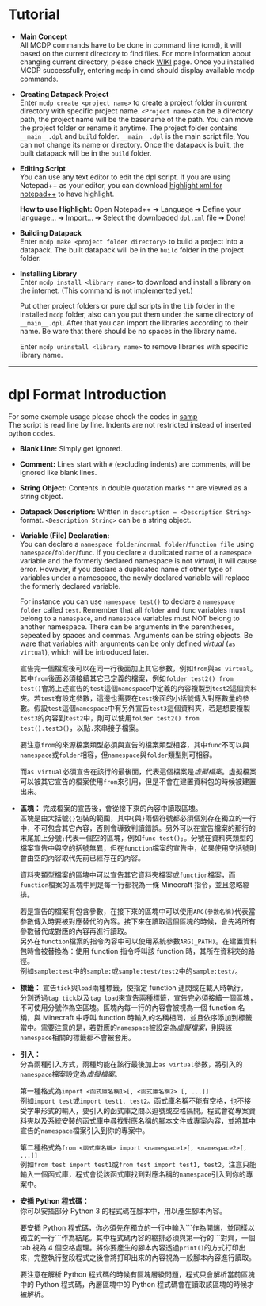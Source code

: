 # Tutorial

-	**Main Concept** <br>
	All MCDP commands have to be done in command line (cmd), it will based on the current directory to find files. For more information about changing current directory, please check [WIKI](https://en.wikipedia.org/wiki/Cd_(command)) page. Once you installed MCDP successfully, entering `mcdp` in cmd should display available mcdp commands.

-	**Creating Datapack Project** <br>
	Enter `mcdp create <project name>` to create a project folder in current directory with specific project name. `<Project name>` can be a directory path, the project name will be the basename of the path. You can move the project folder or rename it anytime.
	The project folder contains `__main__.dpl` and `build` folder. `__main__.dpl` is the main script file, You can not change its name or directory. Once the datapack is built, the built datapack will be in the `build` folder.

-	**Editing Script** <br>
	You can use any text editor to edit the dpl script. If you are using Notepad++ as your editor, you can download [highlight xml for notepad++](https://www.mediafire.com/file/93hgdfqin7kseq3/dpl.xml/file) to have highlight.

	**How to use Highlight:** Open Notepad++ ➔ Language ➔ Define your language... ➔ Import... ➔ Select the downloaded `dpl.xml` file ➔ Done!

-	**Building Datapack** <br>
	Enter `mcdp make <project folder directory>` to build a project into a datapack. The built datapack will be in the `build` folder in the project folder.

-	**Installing Library** <br>
	Enter `mcdp install <library name>` to download and install a library on the internet. (This command is not implemented yet.)

	Put other project folders or pure dpl scripts in the `lib` folder in the installed `mcdp` folder, also can you put them under the same directory of `__main__.dpl`. After that you can import the libraries according to their name.  Be ware that there should be no spaces in the library name.

	Enter `mcdp uninstall <library name>` to remove libraries with specific library name.

---

# dpl Format Introduction
For some example usage please check the codes in [samp](https://github.com/MaugouMio/MCDP/tree/master/samp)<br>
The script is read line by line. Indents are not restricted instead of inserted python codes.<br>
-	**Blank Line:** Simply get ignored.
-	**Comment:** Lines start with `#` (excluding indents) are comments, will be ignored like blank lines.
-	**String Object:** Contents in double quotation marks `""` are viewed as a string object.
-	**Datapack Description:** Written in `description = <Description String>` format. `<Description String>` can be a string object.
-	**Variable (File) Declaration:** <br>
	You can declare a `namespace folder`/`normal folder`/`function file` using `namespace`/`folder`/`func`. If you declare a duplicated name of a `namespace` variable and the formerly declared namespace is not *virtual*, it will cause error. However, if you declare a duplicated name of other type of variables under a namespace, the newly declared variable will replace the formerly declared variable.

	For instance you can use `namespace test()` to declare a `namespace folder` called `test`. Remember that all `folder` and `func` variables must belong to a `namespace`, and `namespace` variables must NOT belong to another namespace. There can be arguments in the parentheses, sepeated by spaces and commas. Arguments can be string objects. Be ware that variables with arguments can be only defined *virtual* (`as virtual`), which will be introduced later.

	宣告完一個檔案後可以在同一行後面加上其它參數，例如`from`與`as virtual`。
	其中`from`後面必須接續其它已定義的檔案，例如`folder test2() from test()`會將上述宣告的`test`這個`namespace`中定義的內容複製到`test2`這個資料夾。若`test`有設定參數，這邊也需要在`test`後面的小括號傳入對應數量的參數。假設`test`這個`namespace`中有另外宣告`test3`這個資料夾，若是想要複製`test3`的內容到`test2`中，則可以使用`folder test2() from test().test3()`，以點`.`來串接子檔案。

	要注意`from`的來源檔案類型必須與宣告的檔案類型相容，其中`func`不可以與`namespace`或`folder`相容，但`namespace`與`folder`類型則可相容。

	而`as virtual`必須宣告在該行的最後面，代表這個檔案是*虛擬檔案*。虛擬檔案可以被其它宣告的檔案使用`from`來引用，但是不會在建置資料包的時候被建置出來。

-	**區塊：** 完成檔案的宣告後，會從接下來的內容中讀取區塊。<br>
	區塊是由大括號`{}`包裝的範圍，其中`{`與`}`兩個符號都必須個別存在獨立的一行中，不可包含其它內容，否則會導致判讀錯誤。另外可以在宣告檔案的那行的末尾加上分號`;`代表一個空的區塊，例如`func test();`。分號在資料夾類型的檔案宣告中與空的括號無異，但在`function`檔案的宣告中，如果使用空括號則會由空的內容取代先前已經存在的內容。

	資料夾類型檔案的區塊中可以宣告其它資料夾檔案或`function`檔案，而`function`檔案的區塊中則是每一行都視為一條 Minecraft 指令，並且忽略縮排。

	若是宣告的檔案有包含參數，在接下來的區塊中可以使用`ARG(參數名稱)`代表當參數傳入時要被對應替代的內容。接下來在讀取這個區塊的時候，會先將所有參數替代成對應的內容再進行讀取。<br>
	另外在`function`檔案的指令內容中可以使用系統參數`ARG(_PATH)`。在建置資料包時會被替換為：使用 function 指令呼叫該 function 時，其所在資料夾的路徑。<br>
	例如`sample:test`中的`sample:`或`sample:test/test2`中的`sample:test/`。

-	**標籤：** 宣告`tick`與`load`兩種標籤，使指定 function 連閃或在載入時執行。<br>
	分別透過`tag tick`以及`tag load`來宣告兩種標籤，宣告完必須接續一個區塊，不可使用分號作為空區塊。區塊內每一行的內容會被視為一個 function 名稱，與 Minecraft 中呼叫 function 時輸入的名稱相同，並且依序添加到標籤當中。需要注意的是，若對應的`namespace`被設定為*虛擬檔案*，則與該`namespace`相關的標籤都不會被套用。

-	**引入：** <br>
	分為兩種引入方式，兩種均能在該行最後加上`as virtual`參數，將引入的`namespace`檔案設定為*虛擬檔案*。

	第一種格式為`import <函式庫名稱1>[, <函式庫名稱2> [, ...]]`<br>
	例如`import test`或`import test1, test2`。函式庫名稱不能有空格，也不接受字串形式的輸入，要引入的函式庫之間以逗號或空格隔開。程式會從專案資料夾以及系統安裝的函式庫中尋找對應名稱的腳本文件或專案內容，並將其中宣告的`namespace`檔案引入到你的專案中。

	第二種格式為`from <函式庫名稱> import <namespace1>[, <namespace2>[, ...]]`<br>
	例如`from test import test1`或`from test import test1, test2`。注意只能輸入一個函式庫，程式會從該函式庫找到對應名稱的`namespace`引入到你的專案中。

-	**安插 Python 程式碼：** <br>
	你可以安插部分 Python 3 的程式碼在腳本中，用以產生腳本內容。

	要安插 Python 程式碼，你必須先在獨立的一行中輸入\`\`\`作為開端，並同樣以獨立的一行\`\`\`作為結尾。其中程式碼內容的縮排必須與第一行的\`\`\`對齊，一個 tab 視為 4 個空格處理。將你要產生的腳本內容透過`print()`的方式打印出來，完整執行整段程式之後會將打印出來的內容視為一般腳本內容進行讀取。

	要注意在解析 Python 程式碼的時候有區塊層級問題，程式只會解析當前區塊中的 Python 程式碼，內層區塊中的 Python 程式碼會在讀取該區塊的時候才被解析。
